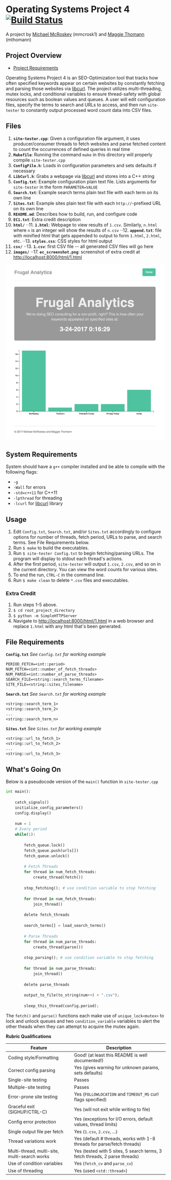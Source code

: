 # Operating Systems Project 4 [![Build Status](https://travis-ci.org/michaelmcroskey/OSProject4.svg?branch=master)](https://travis-ci.org/michaelmcroskey/OSProject4/)

A project by [Michael McRoskey](http://michaelmcroskey.com/) (mmcrosk1) and [Maggie Thomann](http://maggiethomann.com/) (mthomann)

Project Overview
--------

- [Project Requirements](http://www3.nd.edu/~dthain/courses/cse30341/spring2017/project4/project4.html)

Operating Systems Project 4 is an SEO-Optimization tool that tracks how often specified keywords appear on certain websites by constantly fetching and parsing those websites via [libcurl](https://curl.haxx.se/libcurl/). The project utilizes multi-threading, mutex locks, and conditional variables to ensure thread-safety with global resources such as boolean values and queues. A user will edit configuration files, specify the terms to search and URLs to access, and then run `site-tester` to constantly output processed word count data into CSV files.

## Files
1. **`site-tester.cpp`**: Given a configuration file argument, it uses producer/consumer threads to fetch websites and parse fetched content to count the occurrences of defined queries in real time
2. **`Makefile`**: Running the command `make` in this directory will properly compile `site-tester.cpp`
3. **`ConfigFile.h`**: Loads in configuration parameters and sets defaults if necessary
4. **`LibCurl.h`**: Grabs a webpage via [libcurl](https://curl.haxx.se/libcurl/) and stores into a C++ string
5. **`Config.txt`**: Example configuration plain text file. Lists arguments for `site-tester` in the form `PARAMETER=VALUE`
6. **`Search.txt`**: Example search terms plain text file with each term on its own line
7. **`Sites.txt`**: Example sites plain text file with each `http://`-prefixed URL on its own line
8. **`README.md`**: Describes how to build, run, and configure code
9. **`EC1.txt`**: Extra credit description
10. **`html/`**
⋅⋅11. **`1.html`**: Webpage to view results of `1.csv`. Similarly, `n.html` where `n` is an integer will show the results of `n.csv`
⋅⋅12. **`append.txt`**: file with minified html that gets appended to output to form `1.html`, `2.html`, etc.
⋅⋅13. **`styles.css`**: CSS styles for html output
14. **`csv/`**
⋅⋅13. **`1.csv`**: first CSV file -- all generated CSV files will go here
16. **`images/`**
⋅⋅17. **`ec_screenshot.png`**: screenshot of extra credit at [http://localhost:8000/html/1.html]()

<img src="images/ec_screenshot.png" width="500">

## System Requirements
System should have a `g++` compiler installed and be able to compile with the following flags:
- `-g`
- `-Wall` for errors
- `-std=c++11` for C++11
- `-lpthread` for threading
- `-lcurl` for [libcurl](https://curl.haxx.se/libcurl/) library 

## Usage
1. Edit `Config.txt`, `Search.txt`, and/or `Sites.txt` accordingly to configure options for number of threads, fetch period, URLs to parse, and search terms. See File Requirements below.
2. Run `$ make` to build the executables.
3. Run `$ site-tester Config.txt` to begin fetching/parsing URLs. The program will display to stdout each thread's actions.
4. After the first period, `site-tester` will output `1.csv`, `2.csv`, and so on in the current directory. You can view the word counts for various sites.
5. To end the run, `CTRL-C` in the command line.
6. Run `$ make clean` to delete `*.csv` files and executables.

### Extra Credit
1. Run steps 1-5 above.
2. `$ cd root_project_directory`
3. `$ python -m SimpleHTTPServer`
4. Navigate to [http://localhost:8000/html/1.html]() in a web browser and replace `1.html` with any html that's been generated.

## File Requirements

**`Config.txt`**
*See `Config.txt` for working example*
```
PERIOD_FETCH=<int::period>
NUM_FETCH=<int::number_of_fetch_threads>
NUM_PARSE=<int::number_of_parse_threads>
SEARCH_FILE=<string::search_terms_filename>
SITE_FILE=<string::sites_filename>
```

**`Search.txt`**
*See `Search.txt` for working example*
```
<string::search_term_1>
<string::search_term_2>
...
<string::search_term_n>
```

**`Sites.txt`**
*See `Sites.txt` for working example*
```
<string::url_to_fetch_1>
<string::url_to_fetch_2>
...
<string::url_to_fetch_3>
```

## What's Going On

Below is a pseudocode version of the `main()` function in `site-tester.cpp`

```python
int main():

	catch_signals()
	initialize_config_parameters()
	config.display()
	
	num = 1
	# Every period
	while(1):
		
		fetch_queue.lock()
		fetch_queue.push(urls[])
		fetch_queue.unlock()
		
		# Fetch Threads
		for thread in num_fetch_threads:
			create_thread(fetch())
			
		stop_fetching(); # use condition variable to stop fetching
					
		for thread in num_fetch_threads:
			join_thread()
			
		delete fetch_threads
		
		search_terms[] = load_search_terms()
		
		# Parse Threads
		for thread in num_parse_threads:
			create_thread(parse())
			
		stop_parsing(); # use condition variable to stop fetching
					
		for thread in num_parse_threads:
			join_thread()
			
		delete parse_threads
		
		output_to_file(to_string(num++) + ".csv");
		
		sleep_this_thread(config.period);
```

The `fetch()` and `parse()` functions each make use of `unique_lock<mutex>` to lock and unlock queues and two `condition_variable` variables to alert the other theads when they can attempt to acquire the mutex again.

**Rubric Qualifications**

| Feature                        | Description                                                             |
|--------------------------------|-------------------------------------------------------------------------|
| Coding style/Formatting        | Good! (at least this README is well documented!)                        |
| Correct config parsing         | Yes (gives warning for unknown params, sets defaults)                   |
| Single-site testing            | Passes                                                                  |
| Multiple-site testing          | Passes                                                                  |
| Error-prone site testing       | Yes (`FOLLOWLOCATION` and `TIMEOUT_MS` curl flags specified)            |
| Graceful exit (SIGHUP/CTRL-C)  | Yes (will not exit while writing to file)                               |
| Config error protection        | Yes (exceptions for I/O errors, default values, thread limits)          |
| Single output file per fetch   | Yes (`1.csv`, `2.csv`, ...)                                             |
| Thread variations work         | Yes (default # threads, works with 1-8 threads for parse/fetch threads) |
| Multi-thread, multi-site, multi-search works   | Yes (tested with 5 sites, 5 search terms, 3 fetch threads, 2 parse threads) |
| Use of condition variables     | Yes (`fetch_cv` and `parse_cv`)                                         |
| Use of threading               | Yes (used `<std::thread>`)                                              |
